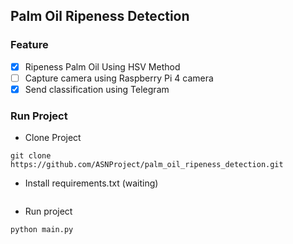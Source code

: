 ## Palm Oil Ripeness Detection
### Feature
- [x] Ripeness Palm Oil Using HSV Method
- [ ] Capture camera using Raspberry Pi 4 camera
- [x] Send classification using Telegram

### Run Project
- Clone Project
```commandline
git clone https://github.com/ASNProject/palm_oil_ripeness_detection.git
```

- Install requirements.txt (waiting)
```commandline

```

- Run project
```commandline
python main.py
```
